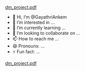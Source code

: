 [dm_project.pdf](https://github.com/user-attachments/files/16111565/dm_project.pdf)
- 👋 Hi, I’m @GayathriAnkem
- 👀 I’m interested in ...
- 🌱 I’m currently learning ...
- 💞️ I’m looking to collaborate on ...
- 📫 How to reach me ...
- 😄 Pronouns: ...
- ⚡ Fun fact: ...

<!---
GayathriAnkem/GayathriAnkem is a ✨ special ✨ repository because its `README.md` (this file) appears on your GitHub profile.
You can click the Preview link to take a look at your changes.
--->
[dm_project.pdf](https://github.com/user-attachments/files/16111569/dm_project.pdf)
